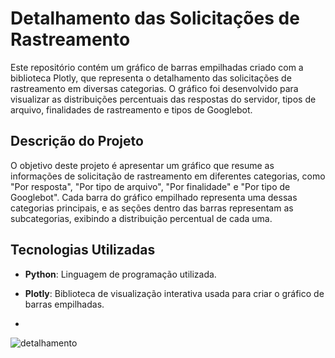 # Detalhamento das Solicitações de Rastreamento

Este repositório contém um gráfico de barras empilhadas criado com a biblioteca Plotly, que representa o detalhamento das solicitações de rastreamento em diversas categorias. O gráfico foi desenvolvido para visualizar as distribuições percentuais das respostas do servidor, tipos de arquivo, finalidades de rastreamento e tipos de Googlebot.

## Descrição do Projeto

O objetivo deste projeto é apresentar um gráfico que resume as informações de solicitação de rastreamento em diferentes categorias, como "Por resposta", "Por tipo de arquivo", "Por finalidade" e "Por tipo de Googlebot". Cada barra do gráfico empilhado representa uma dessas categorias principais, e as seções dentro das barras representam as subcategorias, exibindo a distribuição percentual de cada uma.

## Tecnologias Utilizadas

- **Python**: Linguagem de programação utilizada.
- **Plotly**: Biblioteca de visualização interativa usada para criar o gráfico de barras empilhadas.

- 

![detalhamento](https://github.com/user-attachments/assets/e78c0a9b-5724-4ee6-a7f8-f23eb5c42ef3)

